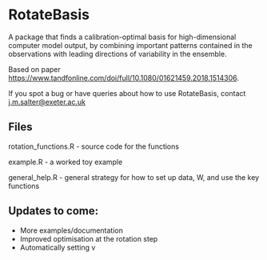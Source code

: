 # RotateBasis

A package that finds a calibration-optimal basis for high-dimensional computer model output, by combining important patterns contained in the observations with leading directions of variability in the ensemble.

Based on paper https://www.tandfonline.com/doi/full/10.1080/01621459.2018.1514306.

If you spot a bug or have queries about how to use RotateBasis, contact j.m.salter@exeter.ac.uk

## Files

rotation_functions.R - source code for the functions

example.R - a worked toy example

general_help.R - general strategy for how to set up data, W, and use the key functions

## Updates to come:

- More examples/documentation
- Improved optimisation at the rotation step
- Automatically setting v
